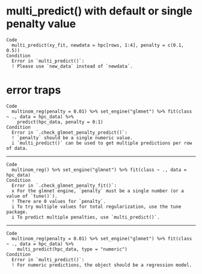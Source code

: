 # multi_predict() with default or single penalty value

    Code
      multi_predict(xy_fit, newdata = hpc[rows, 1:4], penalty = c(0.1, 0.5))
    Condition
      Error in `multi_predict()`:
      ! Please use `new_data` instead of `newdata`.

# error traps

    Code
      multinom_reg(penalty = 0.01) %>% set_engine("glmnet") %>% fit(class ~ ., data = hpc_data) %>%
        predict(hpc_data, penalty = 0:1)
    Condition
      Error in `.check_glmnet_penalty_predict()`:
      ! `penalty` should be a single numeric value.
      i `multi_predict()` can be used to get multiple predictions per row of data.

---

    Code
      multinom_reg() %>% set_engine("glmnet") %>% fit(class ~ ., data = hpc_data)
    Condition
      Error in `.check_glmnet_penalty_fit()`:
      x For the glmnet engine, `penalty` must be a single number (or a value of `tune()`).
      ! There are 0 values for `penalty`.
      i To try multiple values for total regularization, use the tune package.
      i To predict multiple penalties, use `multi_predict()`.

---

    Code
      multinom_reg(penalty = 0.01) %>% set_engine("glmnet") %>% fit(class ~ ., data = hpc_data) %>%
        multi_predict(hpc_data, type = "numeric")
    Condition
      Error in `multi_predict()`:
      ! For numeric predictions, the object should be a regression model.


